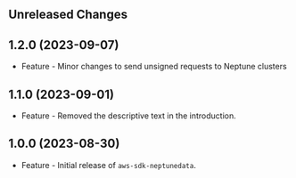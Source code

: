 Unreleased Changes
------------------

1.2.0 (2023-09-07)
------------------

* Feature - Minor changes to send unsigned requests to Neptune clusters

1.1.0 (2023-09-01)
------------------

* Feature - Removed the descriptive text in the introduction.

1.0.0 (2023-08-30)
------------------

* Feature - Initial release of `aws-sdk-neptunedata`.

